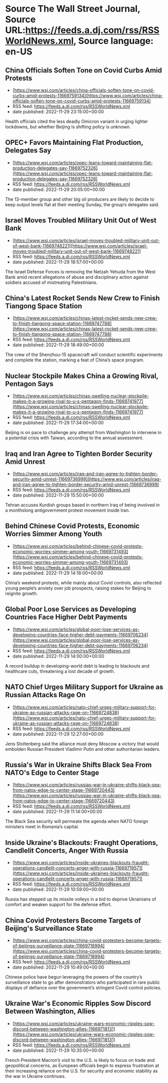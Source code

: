 # Source The Wall Street Journal, Source URL:https://feeds.a.dj.com/rss/RSSWorldNews.xml, Source language: en-US

## China Officials Soften Tone on Covid Curbs Amid Protests
 - [https://www.wsj.com/articles/china-officials-soften-tone-on-covid-curbs-amid-protests-11669759134](https://www.wsj.com/articles/china-officials-soften-tone-on-covid-curbs-amid-protests-11669759134)
 - RSS feed: https://feeds.a.dj.com/rss/RSSWorldNews.xml
 - date published: 2022-11-29 23:15:00+00:00

Health officials cited the less deadly Omicron variant in urging lighter lockdowns, but whether Beijing is shifting policy is unknown.

## OPEC+ Favors Maintaining Flat Production, Delegates Say
 - [https://www.wsj.com/articles/opec-leans-toward-maintaining-flat-production-delegates-say-11669752326](https://www.wsj.com/articles/opec-leans-toward-maintaining-flat-production-delegates-say-11669752326)
 - RSS feed: https://feeds.a.dj.com/rss/RSSWorldNews.xml
 - date published: 2022-11-29 20:05:00+00:00

The 13-member group and other big oil producers are likely to decide to keep output levels flat at their meeting Sunday, the group’s delegates said.

## Israel Moves Troubled Military Unit Out of West Bank
 - [https://www.wsj.com/articles/israel-moves-troubled-military-unit-out-of-west-bank-11669748221](https://www.wsj.com/articles/israel-moves-troubled-military-unit-out-of-west-bank-11669748221)
 - RSS feed: https://feeds.a.dj.com/rss/RSSWorldNews.xml
 - date published: 2022-11-29 18:57:00+00:00

The Israel Defense Forces is removing the Netzah Yehuda from the West Bank amid recent allegations of abuse and disciplinary action against soldiers accused of mistreating Palestinians.

## China's Latest Rocket Sends New Crew to Finish Tiangong Space Station
 - [https://www.wsj.com/articles/chinas-latest-rocket-sends-new-crew-to-finish-tiangong-space-station-11669747788](https://www.wsj.com/articles/chinas-latest-rocket-sends-new-crew-to-finish-tiangong-space-station-11669747788)
 - RSS feed: https://feeds.a.dj.com/rss/RSSWorldNews.xml
 - date published: 2022-11-29 18:49:00+00:00

The crew of the Shenzhou-15 spacecraft will conduct scientific experiments and complete the station, marking a feat of China’s space program.

## Nuclear Stockpile Makes China a Growing Rival, Pentagon Says
 - [https://www.wsj.com/articles/chinas-swelling-nuclear-stockpile-makes-it-a-growing-rival-to-u-s-pentagon-finds-11669741977](https://www.wsj.com/articles/chinas-swelling-nuclear-stockpile-makes-it-a-growing-rival-to-u-s-pentagon-finds-11669741977)
 - RSS feed: https://feeds.a.dj.com/rss/RSSWorldNews.xml
 - date published: 2022-11-29 17:34:00+00:00

Beijing is on pace to challenge any attempt from Washington to intervene in a potential crisis with Taiwan, according to the annual assessment.

## Iraq and Iran Agree to Tighten Border Security Amid Unrest
 - [https://www.wsj.com/articles/iraq-and-iran-agree-to-tighten-border-security-amid-unrest-11669736999](https://www.wsj.com/articles/iraq-and-iran-agree-to-tighten-border-security-amid-unrest-11669736999)
 - RSS feed: https://feeds.a.dj.com/rss/RSSWorldNews.xml
 - date published: 2022-11-29 15:50:00+00:00

Tehran accuses Kurdish groups based in northern Iraq of being involved in a monthslong antigovernment protest movement inside Iran.

## Behind Chinese Covid Protests, Economic Worries Simmer Among Youth
 - [https://www.wsj.com/articles/behind-chinese-covid-protests-economic-worries-simmer-among-youth-11669731493](https://www.wsj.com/articles/behind-chinese-covid-protests-economic-worries-simmer-among-youth-11669731493)
 - RSS feed: https://feeds.a.dj.com/rss/RSSWorldNews.xml
 - date published: 2022-11-29 14:18:00+00:00

China’s weekend protests, while mainly about Covid controls, also reflected young people’s anxiety over job prospects, raising stakes for Beijing to reignite growth.

## Global Poor Lose Services as Developing Countries Face Higher Debt Payments
 - [https://www.wsj.com/articles/global-poor-lose-services-as-developing-countries-face-higher-debt-payments-11669706234](https://www.wsj.com/articles/global-poor-lose-services-as-developing-countries-face-higher-debt-payments-11669706234)
 - RSS feed: https://feeds.a.dj.com/rss/RSSWorldNews.xml
 - date published: 2022-11-29 14:00:00+00:00

A record buildup in developing-world debt is leading to blackouts and healthcare cuts, threatening a lost decade of growth.

## NATO Chief Urges Military Support for Ukraine as Russian Attacks Rage On
 - [https://www.wsj.com/articles/nato-chief-urges-military-support-for-ukraine-as-russian-attacks-rage-on-11669724838](https://www.wsj.com/articles/nato-chief-urges-military-support-for-ukraine-as-russian-attacks-rage-on-11669724838)
 - RSS feed: https://feeds.a.dj.com/rss/RSSWorldNews.xml
 - date published: 2022-11-29 12:27:00+00:00

Jens Stoltenberg said the alliance must deny Moscow a victory that would embolden Russian President Vladimir Putin and other authoritarian leaders.

## Russia's War in Ukraine Shifts Black Sea From NATO's Edge to Center Stage
 - [https://www.wsj.com/articles/russias-war-in-ukraine-shifts-black-sea-from-natos-edge-to-center-stage-11669720443](https://www.wsj.com/articles/russias-war-in-ukraine-shifts-black-sea-from-natos-edge-to-center-stage-11669720443)
 - RSS feed: https://feeds.a.dj.com/rss/RSSWorldNews.xml
 - date published: 2022-11-29 11:14:00+00:00

The Black Sea security will permeate the agenda when NATO foreign ministers meet in Romania’s capital.

## Inside Ukraine's Blackouts: Fraught Operations, Candlelit Concerts, Anger With Russia
 - [https://www.wsj.com/articles/inside-ukraines-blackouts-fraught-operations-candlelit-concerts-anger-with-russia-11669719571](https://www.wsj.com/articles/inside-ukraines-blackouts-fraught-operations-candlelit-concerts-anger-with-russia-11669719571)
 - RSS feed: https://feeds.a.dj.com/rss/RSSWorldNews.xml
 - date published: 2022-11-29 10:59:00+00:00

Russia has stepped up its missile volleys in a bid to deprive Ukrainians of comfort and weaken support for the defense effort.

## China Covid Protesters Become Targets of Beijing's Surveillance State
 - [https://www.wsj.com/articles/china-covid-protesters-become-targets-of-beijings-surveillance-state-11669718994](https://www.wsj.com/articles/china-covid-protesters-become-targets-of-beijings-surveillance-state-11669718994)
 - RSS feed: https://feeds.a.dj.com/rss/RSSWorldNews.xml
 - date published: 2022-11-29 10:49:00+00:00

Chinese police have begun leveraging the powers of the country’s surveillance state to go after demonstrators who participated in rare public displays of defiance over the government’s stringent Covid control policies.

## Ukraine War's Economic Ripples Sow Discord Between Washington, Allies
 - [https://www.wsj.com/articles/ukraine-wars-economic-ripples-sow-discord-between-washington-allies-11669718131](https://www.wsj.com/articles/ukraine-wars-economic-ripples-sow-discord-between-washington-allies-11669718131)
 - RSS feed: https://feeds.a.dj.com/rss/RSSWorldNews.xml
 - date published: 2022-11-29 10:35:00+00:00

French President Macron’s visit to the U.S. is likely to focus on trade and geopolitical concerns, as European officials begin to express frustration at their increasing reliance on the U.S. for security and economic stability as the war in Ukraine continues.
